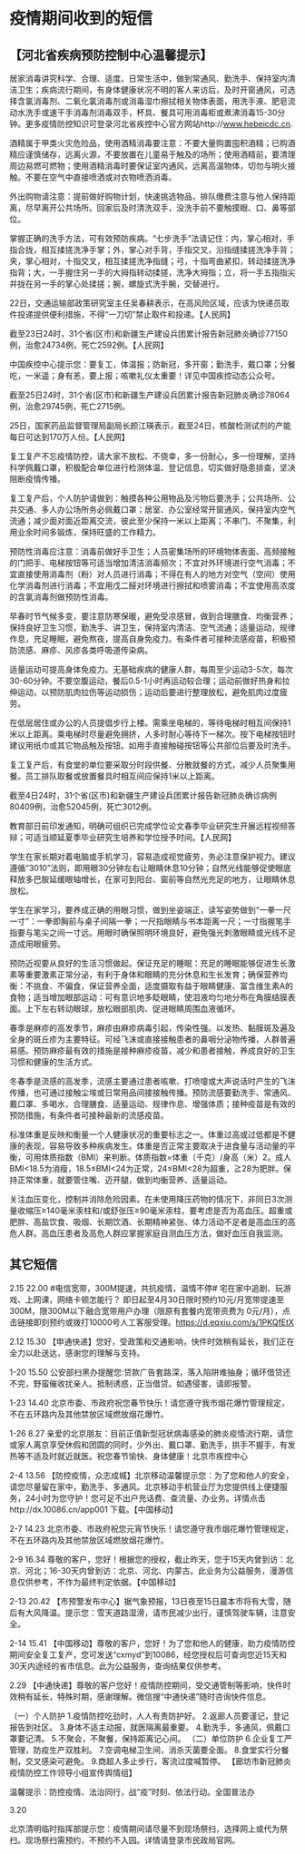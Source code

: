 # 疫情期间收到的短信

## 【河北省疾病预防控制中心温馨提示】

居家消毒讲究科学、合理、适度。日常生活中，做到常通风、勤洗手、保持室内清洁卫生；疾病流行期间，有身体健康状况不明的客人来访后，及时开窗通风，可选择含氯消毒剂、二氧化氯消毒剂或消毒湿巾擦拭相关物体表面，用洗手液、肥皂流动水洗手或速干手消毒剂消毒双手，杯具、餐具可用消毒柜或煮沸消毒15-30分钟。更多疫情防控知识可登录河北省疾控中心官方网站http://www.hebeicdc.cn.

酒精属于甲类火灾危险品，使用酒精消毒要注意：不要大量购置囤积酒精；已购酒精应谨慎储存，远离火源，不要放置在儿童易于触及的场所；使用酒精前，要清理周边易燃可燃物；使用酒精消毒时要保证室内通风，远离高温物体，切勿与明火接触。不要在空气中直接喷洒或对衣物喷洒消毒。

外出购物请注意：提前做好购物计划，快速挑选物品，排队缴费注意与他人保持距离，尽早离开公共场所。回家后及时清洗双手，没洗手前不要触摸眼、口、鼻等部位。

掌握正确的洗手方法，可有效预防疾病。“七步洗手”法请记住：内，掌心相对，手指合拢，相互揉搓洗净手掌；外，掌心对手背，手指交叉，沿指缝揉搓洗净手背；夹，掌心相对，十指交叉，相互揉搓洗净指缝；弓，十指弯曲紧扣，转动揉搓洗净指背；大，一手握住另一手的大拇指转动揉搓，洗净大拇指；立，将一手五指指尖并拢在另一手的掌心处揉搓；腕，螺旋式洗手腕，交替进行。

22日，交通运输部政策研究室主任吴春耕表示，在高风险区域，应该为快递员取件投递提供便利措施，不得“一刀切”禁止取件和投递。【人民网】

截至23日24时，31个省(区市)和新疆生产建设兵团累计报告新冠肺炎确诊77150例，治愈24734例，死亡2592例。【人民网】

中国疾控中心提示您：要复工，体温报；防新冠，多开窗；勤洗手，戴口罩；分餐吃，一米遥；身有恙，要上报；咳嗽礼仪太重要！详见中国疾控动态公众号。

截至25日24时，31个省(区市)和新疆生产建设兵团累计报告新冠肺炎确诊78064例，治愈29745例，死亡2715例。

25日，国家药品监督管理局副局长颜江瑛表示，截至24日，核酸检测试剂的产能每日可达到170万人份。【人民网】

复工复产不忘疫情防控，请大家不放松、不侥幸，多一份耐心，多一份理解，坚持科学佩戴口罩，积极配合单位进行检测体温、登记信息，切实做好隐患排查，坚决阻断疫情传播。

复工复产后，个人防护请做到：触摸各种公用物品及污物后要洗手；公共场所、公共交通、多人办公场所务必佩戴口罩；居室、办公室经常开窗通风，保持室内空气流通；减少面对面近距离交流，彼此至少保持一米以上距离；不串门、不聚集，利用业余时间多锻炼，保持旺盛的工作精力。

预防性消毒应注意：消毒前做好手卫生；人员密集场所的环境物体表面、高频接触的门把手、电梯按钮等可适当增加清洁消毒频次；不宜对外环境进行空气消毒；不宜直接使用消毒剂（粉）对人员进行消毒；不得在有人的地方对空气（空间）使用化学消毒剂进行消毒；不宜用戊二醛对环境进行擦拭和喷雾消毒；不宜使用高浓度的含氯消毒剂做预防性消毒。

早春时节气候多变，要注意防寒保暖，避免受凉感冒，做到合理膳食、均衡营养；保持良好卫生习惯，勤洗手、讲卫生，保持室内清洁、空气流通；适量运动，规律作息，充足睡眠，避免熬夜，提高自身免疫力。有条件者可接种流感疫苗，积极预防流感、麻疹、风疹各类呼吸道传染病。

适量运动可提高身体免疫力。无基础疾病的健康人群，每周至少运动3-5次，每次30-60分钟。不要空腹运动，餐后0.5-1小时再运动较合理；运动前做好热身和拉伸运动，以预防肌肉拉伤等运动损伤；运动后要进行整理放松，避免肌肉过度疲劳。

在低层居住或办公的人员提倡步行上楼。需乘坐电梯的，等待电梯时相互间保持1米以上距离。乘电梯时尽量避免拥挤，人多时耐心等待下一梯次。按下电梯按钮时建议用纸巾或其它物品触及按钮。如用手直接触碰按钮等公共部位后要及时洗手。

复工复产后，有食堂的单位要采取分时段供餐、分散就餐的方式，减少人员聚集用餐。员工排队取餐或放置餐具时相互间应保持1米以上距离。

截至4日24时，31个省(区市)和新疆生产建设兵团累计报告新冠肺炎确诊病例80409例，治愈52045例，死亡3012例。

教育部日前印发通知，明确可组织已完成学位论文春季毕业研究生开展远程视频答辩；可适当顺延夏季毕业研究生培养和学位授予时间。【人民网】

学生在家长期对着电脑或手机学习，容易造成视觉疲劳，务必注意保护视力。建议遵循“3010”法则，即用眼30分钟左右让眼睛休息10分钟；自然光线能够促使眼底释放多巴胺延缓眼轴增长，在家可到阳台、窗前等自然光充足的地方，让眼睛休息放松。

学生在家学习，要养成正确的用眼习惯，做到坐姿端正，读写姿势做到“一拳一尺一寸”：一拳即胸前与桌子间隔一拳；一尺指眼睛与书本距离一尺；一寸指握笔手指要与笔尖之间一寸远。用眼时确保照明环境良好，避免强光刺激眼睛或光线不足造成用眼疲劳。

预防近视要从良好的生活习惯做起。保证充足的睡眠：充足的睡眠能够促进生长激素等重要激素正常分泌，有利于身体和眼睛的充分休息和生长发育；确保营养均衡：不挑食、不偏食，保证营养全面，适度摄取有益于眼睛健康、富含维生素A的食物；适当增加眼部运动：可有意识地多眨眼睛，使泪液均匀地分布在角膜结膜表面。上下左右转动眼球，放松眼部肌肉、促进眼睛周围血液循环。

春季是麻疹的高发季节，麻疹由麻疹病毒引起，传染性强。以发热、黏膜斑及遍及全身的斑丘疹为主要特征。可经飞沫或直接接触患者的鼻咽分泌物传播，人群普遍易感。预防麻疹最有效的措施是接种麻疹疫苗，减少和患者接触，养成良好的卫生习惯和健康的生活方式。

冬春季是流感的高发季，流感主要通过患者咳嗽、打喷嚏或大声说话时产生的飞沫传播，也可通过接触尘埃或日常用品间接接触传播。预防流感要勤洗手、常通风、戴口罩、多喝水，合理膳食、适量运动、规律作息、增强体质；接种疫苗是有效的预防措施，有条件者可接种最新的流感疫苗。

标准体重是反映和衡量一个人健康状况的重要标志之一。体重过高或过低都是不健康的表现，容易导致多种疾病发生。体重是否正常主要取决于进食量与活动量的平衡，可用体质指数（BMI）来判断。体质指数=体重（千克）/身高（米）2。成人BMI<18.5为消瘦，18.5≤BMI<24为正常，24≤BMI<28为超重，≧28为肥胖。保持正常体重，就要管住嘴、迈开腿，做到均衡营养、适量运动。

关注血压变化，控制并消除危险因素。在未使用降压药物的情况下，非同日3次测量收缩压≥140毫米汞柱和/或舒张压≥90毫米汞柱，要考虑是否为高血压。超重或肥胖、高盐饮食、吸烟、长期饮酒、长期精神紧张、体力活动不足者是高血压的高危人群。高血压患者及高危人群应掌握家庭自测血压方法，做好血压自我监测。

## 其它短信

2.15 22.00
#电信宽带，300M提速，共抗疫情，温情不停#
宅在家中追剧、玩游戏、上网课，网络卡顿怎能行？
即日起至4月30日限时预约10元/月宽带提速至300M，限300M以下融合宽带用户办理（限原有套餐内宽带资费为 0元/月），点击链接即刻预约或拨打10000号人工客服受理。https://d.eqxiu.com/s/1PKQfEtX

2.12 15.30
【申通快递】您好，受政策和交通影响，快件时效稍有延长，我们正在全力以赴送达，感谢您的理解与支持。

1-20 15.50
公安部扫黑办提醒您:贷款广告套路深，落入陷阱难抽身；循环借贷还不完，野蛮催收扰亲人。抵制诱惑，正当借贷。如遇侵害，请即报警。

1-23 14.40
北京市委、市政府祝您春节快乐！请您遵守我市烟花爆竹管理规定，不在五环路内及其他禁放区域燃放烟花爆竹。

1-26 8.27
亲爱的北京朋友：目前正值新型冠状病毒感染的肺炎疫情流行期，请您或家人离京享受休假和团圆的同时，少外出、戴口罩、勤洗手，拱手不握手，有发热等不适及时就近就医。祝您春节愉快、身体健康！北京市疾控中心

2-4 13.56
【防控疫情，众志成城】北京移动温馨提示您：为了您和他人的安全，请您尽量留在家中，勤洗手、多通风。北京移动手机营业厅为您提供线上便捷服务，24小时为您守护！您可足不出户充话费、查流量、办业务。详情点击http://dx.10086.cn/app001 下载。【中国移动】

2-7 14.23
北京市委、市政府祝您元宵节快乐！请您遵守我市烟花爆竹管理规定，不在五环路内及其他禁放区域燃放烟花爆竹。

2-9 16.34
尊敬的客户，您好！根据您的授权，截止昨天，您于15天内曾到访：北京、河北；16-30天内曾到访：北京、河北、内蒙古。此业务为公益服务，漫游信息仅供参考，不作为最终判定依据。【中国移动】

2-13 20.42
【市预警发布中心】据气象预报，13日夜至15日晨本市将有大雪，随后有大风降温。提示您：雪天道路湿滑，请市民减少出行，谨慎驾驶车辆，注意安全。

2-14 15.41
【中国移动】尊敬的客户，您好！为了您和他人的健康，助力疫情防控期间安全复工复产，您可发送“cxmyd”到10086，经您授权后可查询您近15天和30天内途经的省市信息。此为公益服务，查询结果仅供参考。

2.29
【中通快递】尊敬的客户您好！疫情防控期间，受交通管制等影响，快件时效稍有延长，特殊时期，感谢理解。微信搜“中通快递”随时咨询快件信息。

（一）个人防护
1.疫情防控吃劲时，人人有责防护好。
2.返廊人员要谨记，登记报告到社区。
3.身体不适主动报，就医隔离最重要。
4.勤洗手，多通风，佩戴口罩要记清。
5.不聚会，不聚餐，保持距离记心间。
（二）单位防护
6.企业复工严管理，防疫生产双胜利。
7.空调电梯卫生间，消杀灭菌要全面。
8.食堂实行分餐制，交叉感染可避免。
9.商超人多止步行，客流过度喊暂停。
【廊坊市新冠肺炎疫情防控工作领导小组宣传舆情组】

温馨提示：防控疫情、法治同行，战“疫”时刻、依法行动。全国普法办

3.20

北京清明临时指挥部提示您：疫情期间请尽量不到现场祭扫，选择网上或代为祭扫。现场祭扫需预约，不预约不入园。详情请登录市民政局官网。